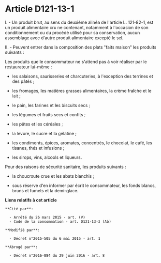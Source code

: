 # Article D121-13-1

I. - Un produit brut, au sens du deuxième alinéa de l'article L. 121-82-1, est un produit alimentaire cru ne contenant,
notamment à l'occasion de son conditionnement ou du procédé utilisé pour sa conservation, aucun assemblage avec d'autre
produit alimentaire excepté le sel. 

II. - Peuvent entrer dans la composition des plats "faits maison" les produits suivants :

Les produits que le consommateur ne s'attend pas à voir réaliser par le restaurateur lui-même :

- les salaisons, saurisseries et charcuteries, à l'exception des terrines et des pâtés ;

- les fromages, les matières grasses alimentaires, la crème fraîche et le lait ;

- le pain, les farines et les biscuits secs ;

- les légumes et fruits secs et confits ;

- les pâtes et les céréales ;

- la levure, le sucre et la gélatine ;

- les condiments, épices, aromates, concentrés, le chocolat, le café, les tisanes, thés et infusions ;

- les sirops, vins, alcools et liqueurs.

Pour des raisons de sécurité sanitaire, les produits suivants :

- la choucroute crue et les abats blanchis ;

- sous réserve d'en informer par écrit le consommateur, les fonds blancs, bruns et fumets et la demi-glace.

**Liens relatifs à cet article**

	**Cité par**:

	  - Arrêté du 26 mars 2015 - art. (V)
	  - Code de la consommation - art. D121-13-3 (Ab)

	**Modifié par**:

	  - Décret n°2015-505 du 6 mai 2015 - art. 1

	**Abrogé par**:

	  - Décret n°2016-884 du 29 juin 2016 - art. 8
